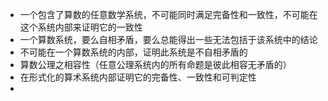 - 一个包含了算数的任意数学系统，不可能同时满足完备性和一致性，不可能在这个系统内部来证明它的一致性
- 一个算数系统，要么自相矛盾，要么总能得出一些无法包括于该系统中的结论
- 不可能在一个算数系统的内部，证明此系统是不自相矛盾的
- 算数公理之相容性（任意公理系统内的所有命题是彼此相容无矛盾的）
- 在形式化的算术系统内部证明它的完备性、一致性和可判定性
-